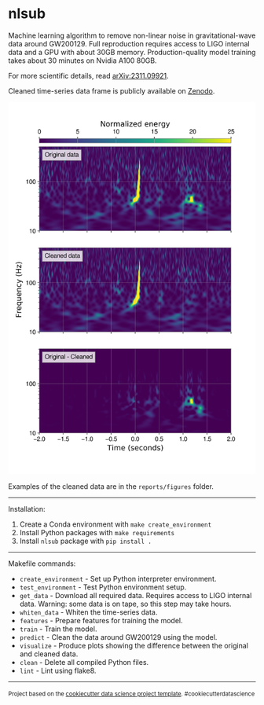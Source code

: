 nlsub
==============================

Machine learning algorithm to remove non-linear noise in gravitational-wave data around GW200129. Full reproduction requires access to LIGO internal data and a GPU with about 30GB memory. Production-quality model training takes about 30 minutes on Nvidia A100 80GB.

For more scientific details, read [arXiv:2311.09921](https://arxiv.org/abs/2311.09921). 

Cleaned time-series data frame is publicly available on [Zenodo](https://zenodo.org/records/10143338).

![Image Alt text](/reports/figures/1264316116.345.png)

Examples of the cleaned data are in the `reports/figures` folder.

--------
Installation:
1) Create a Conda environment with `make create_environment`
2) Install Python packages with `make requirements`
3) Install `nlsub` package with `pip install .`

--------
Makefile commands:
- `create_environment` - Set up Python interpreter environment.
- `test_environment` - Test Python environment setup.
- `get_data` - Download all required data. Requires access to LIGO internal data. Warning: some data is on tape, so this step may take hours.
- `whiten_data` - Whiten the time-series data.
- `features` - Prepare features for training the model.
- `train` - Train the model.
- `predict` - Clean the data around GW200129 using the model.
- `visualize` - Produce plots showing the difference between the original and cleaned data.
- `clean` - Delete all compiled Python files.
- `lint` - Lint using flake8.

--------

<p><small>Project based on the <a target="_blank" href="https://drivendata.github.io/cookiecutter-data-science/">cookiecutter data science project template</a>. #cookiecutterdatascience</small></p>
